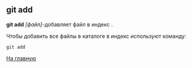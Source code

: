 ## git add
**git add** *[файл]*-добавляет файл в индекc .

Чтобы добавить все файлы в каталоге в индекс используют команду:

```bash=
git add
```



[На главную](readme.md)